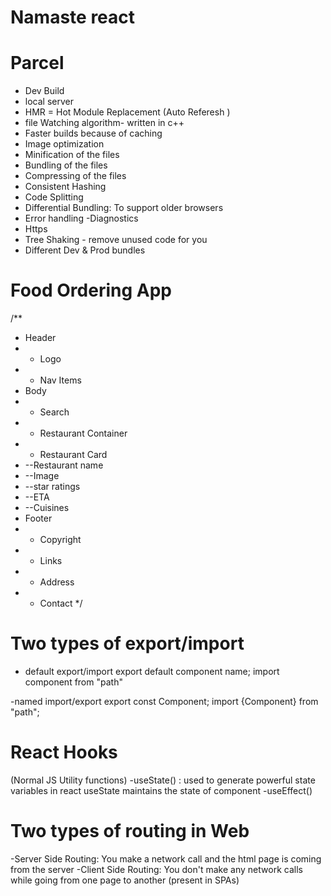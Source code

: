  # Namaste react 

 # Parcel
 - Dev Build
 - local server
 - HMR = Hot Module Replacement (Auto Referesh )
 - file Watching algorithm- written in c++
 - Faster builds because of caching
 - Image optimization
 - Minification of the files
 - Bundling of the files
 - Compressing of the files
 - Consistent Hashing
 - Code Splitting
 - Differential Bundling: To support older browsers 
 - Error handling
 -Diagnostics
 - Https 
 - Tree Shaking - remove unused code for you
 - Different Dev & Prod bundles
  
  # Food Ordering App
  /**
 * Header
 * - Logo
 * - Nav Items 
 * Body
 * - Search
 *  - Restaurant Container
 * - Restaurant Card  
 *  --Restaurant name
 *  --Image
 *  --star ratings
 *  --ETA
 *  --Cuisines
 * Footer
 * - Copyright
 * - Links
 * - Address
 * - Contact
 */

 # Two types of export/import
 - default export/import
 export default component name;
 import component from "path"

 -named import/export
  export const Component;
  import {Component} from "path";

  # React Hooks
   (Normal JS Utility functions)
   -useState() : used to generate powerful state variables in react
   useState maintains the state of component
   -useEffect()

   # Two types of routing in Web 
   -Server Side Routing: You make a network call and the html page is coming from the server 
   -Client Side Routing: You don't make any network calls while going from one page to another (present in SPAs) 

  



